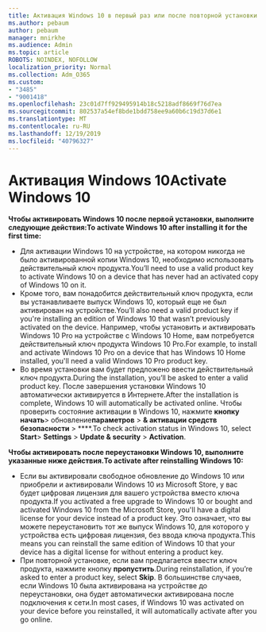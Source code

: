```yaml
---
title: Активация Windows 10 в первый раз или после повторной установки
ms.author: pebaum
author: pebaum
manager: mnirkhe
ms.audience: Admin
ms.topic: article
ROBOTS: NOINDEX, NOFOLLOW
localization_priority: Normal
ms.collection: Adm_O365
ms.custom:
- "3485"
- "9001418"
ms.openlocfilehash: 23c01d7ff929495914b18c5218adf8669f76d7ea
ms.sourcegitcommit: 802537a54ef8bde1bdd758ee9a60b6c19d37d6e1
ms.translationtype: MT
ms.contentlocale: ru-RU
ms.lasthandoff: 12/19/2019
ms.locfileid: "40796327"
---
```

# <a name="activate-windows-10"></a><span data-ttu-id="82d10-102">Активация Windows 10</span><span class="sxs-lookup"><span data-stu-id="82d10-102">Activate Windows 10</span></span>

<span data-ttu-id="82d10-103">**Чтобы активировать Windows 10 после первой установки, выполните следующие действия:**</span><span class="sxs-lookup"><span data-stu-id="82d10-103">**To activate Windows 10 after installing it for the first time:**</span></span>

- <span data-ttu-id="82d10-104">Для активации Windows 10 на устройстве, на котором никогда не было активированной копии Windows 10, необходимо использовать действительный ключ продукта.</span><span class="sxs-lookup"><span data-stu-id="82d10-104">You’ll need to use a valid product key to activate Windows 10 on a device that has never had an activated copy of Windows 10 on it.</span></span>
- <span data-ttu-id="82d10-105">Кроме того, вам понадобится действительный ключ продукта, если вы устанавливаете выпуск Windows 10, который еще не был активирован на устройстве.</span><span class="sxs-lookup"><span data-stu-id="82d10-105">You’ll also need a valid product key if you're installing an edition of Windows 10 that wasn’t previously activated on the device.</span></span> <span data-ttu-id="82d10-106">Например, чтобы установить и активировать Windows 10 Pro на устройстве с Windows 10 Home, вам потребуется действительный ключ продукта Windows 10 Pro.</span><span class="sxs-lookup"><span data-stu-id="82d10-106">For example, to install and activate Windows 10 Pro on a device that has Windows 10 Home installed, you'll need a valid Windows 10 Pro product key.</span></span>
- <span data-ttu-id="82d10-107">Во время установки вам будет предложено ввести действительный ключ продукта.</span><span class="sxs-lookup"><span data-stu-id="82d10-107">During the installation, you’ll be asked to enter a valid product key.</span></span> <span data-ttu-id="82d10-108">После завершения установки Windows 10 автоматически активируется в Интернете.</span><span class="sxs-lookup"><span data-stu-id="82d10-108">After the installation is complete, Windows 10 will automatically be activated online.</span></span> <span data-ttu-id="82d10-109">Чтобы проверить состояние активации в Windows 10, нажмите **кнопку начать**> обновление**параметров** > **& активации средств безопасности** > \*\*\*\*.</span><span class="sxs-lookup"><span data-stu-id="82d10-109">To check activation status in Windows 10, select **Start**> **Settings** > **Update & security** > **Activation**.</span></span>

<span data-ttu-id="82d10-110">**Чтобы активировать после переустановки Windows 10, выполните указанные ниже действия.**</span><span class="sxs-lookup"><span data-stu-id="82d10-110">**To activate after reinstalling Windows 10:**</span></span>

- <span data-ttu-id="82d10-111">Если вы активировали свободное обновление до Windows 10 или приобрели и активировали Windows 10 из Microsoft Store, у вас будет цифровая лицензия для вашего устройства вместо ключа продукта.</span><span class="sxs-lookup"><span data-stu-id="82d10-111">If you activated a free upgrade to Windows 10 or bought and activated Windows 10 from the Microsoft Store, you'll have a digital license for your device instead of a product key.</span></span> <span data-ttu-id="82d10-112">Это означает, что вы можете переустановить тот же выпуск Windows 10, для которого у устройства есть цифровая лицензия, без ввода ключа продукта.</span><span class="sxs-lookup"><span data-stu-id="82d10-112">This means you can reinstall the same edition of Windows 10 that your device has a digital license for without entering a product key.</span></span>
- <span data-ttu-id="82d10-113">При повторной установке, если вам предлагается ввести ключ продукта, нажмите кнопку **пропустить**.</span><span class="sxs-lookup"><span data-stu-id="82d10-113">During reinstallation, if you’re asked to enter a product key, select **Skip**.</span></span> <span data-ttu-id="82d10-114">В большинстве случаев, если Windows 10 была активирована на устройстве до переустановки, она будет автоматически активирована после подключения к сети.</span><span class="sxs-lookup"><span data-stu-id="82d10-114">In most cases, if Windows 10 was activated on your device before you reinstalled, it will automatically activate after you go online.</span></span>
